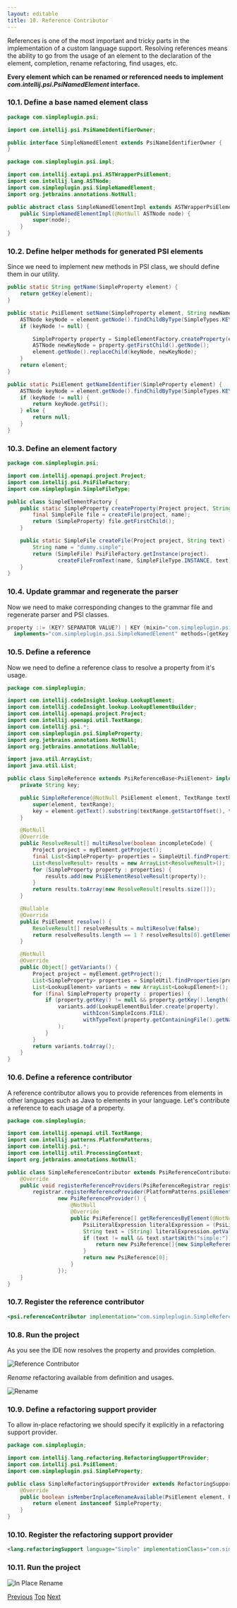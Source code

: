 ```yaml
---
layout: editable
title: 10. Reference Contributor
---
```



References is one of the most important and tricky parts in the implementation of a custom language support.
Resolving references means the ability to go from the usage of an element to the declaration of the element, completion, rename refactoring, find usages, etc.

**Every element which can be renamed or referenced needs to implement *com.intellij.psi.PsiNamedElement* interface.**

### 10.1. Define a base named element class

```java
package com.simpleplugin.psi;

import com.intellij.psi.PsiNameIdentifierOwner;

public interface SimpleNamedElement extends PsiNameIdentifierOwner {
}
```

```java
package com.simpleplugin.psi.impl;

import com.intellij.extapi.psi.ASTWrapperPsiElement;
import com.intellij.lang.ASTNode;
import com.simpleplugin.psi.SimpleNamedElement;
import org.jetbrains.annotations.NotNull;

public abstract class SimpleNamedElementImpl extends ASTWrapperPsiElement implements SimpleNamedElement {
    public SimpleNamedElementImpl(@NotNull ASTNode node) {
        super(node);
    }
}
```

### 10.2. Define helper methods for generated PSI elements

Since we need to implement new methods in PSI class, we should define them in our utility.

```java
public static String getName(SimpleProperty element) {
    return getKey(element);
}

public static PsiElement setName(SimpleProperty element, String newName) {
    ASTNode keyNode = element.getNode().findChildByType(SimpleTypes.KEY);
    if (keyNode != null) {

        SimpleProperty property = SimpleElementFactory.createProperty(element.getProject(), newName);
        ASTNode newKeyNode = property.getFirstChild().getNode();
        element.getNode().replaceChild(keyNode, newKeyNode);
    }
    return element;
}

public static PsiElement getNameIdentifier(SimpleProperty element) {
    ASTNode keyNode = element.getNode().findChildByType(SimpleTypes.KEY);
    if (keyNode != null) {
        return keyNode.getPsi();
    } else {
        return null;
    }
}
```

### 10.3. Define an element factory

```java
package com.simpleplugin.psi;

import com.intellij.openapi.project.Project;
import com.intellij.psi.PsiFileFactory;
import com.simpleplugin.SimpleFileType;

public class SimpleElementFactory {
    public static SimpleProperty createProperty(Project project, String name) {
        final SimpleFile file = createFile(project, name);
        return (SimpleProperty) file.getFirstChild();
    }

    public static SimpleFile createFile(Project project, String text) {
        String name = "dummy.simple";
        return (SimpleFile) PsiFileFactory.getInstance(project).
                createFileFromText(name, SimpleFileType.INSTANCE, text);
    }
}
```

### 10.4. Update grammar and regenerate the parser

Now we need to make corresponding changes to the grammar file and regenerate parser and PSI classes.

```java
property ::= (KEY? SEPARATOR VALUE?) | KEY {mixin="com.simpleplugin.psi.impl.SimpleNamedElementImpl"
  implements="com.simpleplugin.psi.SimpleNamedElement" methods=[getKey getValue getName setName getNameIdentifier]}
```

### 10.5. Define a reference

Now we need to define a reference class to resolve a property from it's usage.

```java
package com.simpleplugin;

import com.intellij.codeInsight.lookup.LookupElement;
import com.intellij.codeInsight.lookup.LookupElementBuilder;
import com.intellij.openapi.project.Project;
import com.intellij.openapi.util.TextRange;
import com.intellij.psi.*;
import com.simpleplugin.psi.SimpleProperty;
import org.jetbrains.annotations.NotNull;
import org.jetbrains.annotations.Nullable;

import java.util.ArrayList;
import java.util.List;

public class SimpleReference extends PsiReferenceBase<PsiElement> implements PsiPolyVariantReference {
    private String key;

    public SimpleReference(@NotNull PsiElement element, TextRange textRange) {
        super(element, textRange);
        key = element.getText().substring(textRange.getStartOffset(), textRange.getEndOffset());
    }

    @NotNull
    @Override
    public ResolveResult[] multiResolve(boolean incompleteCode) {
        Project project = myElement.getProject();
        final List<SimpleProperty> properties = SimpleUtil.findProperties(project, key);
        List<ResolveResult> results = new ArrayList<ResolveResult>();
        for (SimpleProperty property : properties) {
            results.add(new PsiElementResolveResult(property));
        }
        return results.toArray(new ResolveResult[results.size()]);
    }

    @Nullable
    @Override
    public PsiElement resolve() {
        ResolveResult[] resolveResults = multiResolve(false);
        return resolveResults.length == 1 ? resolveResults[0].getElement() : null;
    }

    @NotNull
    @Override
    public Object[] getVariants() {
        Project project = myElement.getProject();
        List<SimpleProperty> properties = SimpleUtil.findProperties(project);
        List<LookupElement> variants = new ArrayList<LookupElement>();
        for (final SimpleProperty property : properties) {
            if (property.getKey() != null && property.getKey().length() > 0) {
                variants.add(LookupElementBuilder.create(property).
                        withIcon(SimpleIcons.FILE).
                        withTypeText(property.getContainingFile().getName())
                );
            }
        }
        return variants.toArray();
    }
}
```

### 10.6. Define a reference contributor

A reference contributor allows you to provide references from elements in other languages such as Java to elements in your language.
Let's contribute a reference to each usage of a property.

```java
package com.simpleplugin;

import com.intellij.openapi.util.TextRange;
import com.intellij.patterns.PlatformPatterns;
import com.intellij.psi.*;
import com.intellij.util.ProcessingContext;
import org.jetbrains.annotations.NotNull;

public class SimpleReferenceContributor extends PsiReferenceContributor {
    @Override
    public void registerReferenceProviders(PsiReferenceRegistrar registrar) {
        registrar.registerReferenceProvider(PlatformPatterns.psiElement(PsiLiteralExpression.class),
                new PsiReferenceProvider() {
                    @NotNull
                    @Override
                    public PsiReference[] getReferencesByElement(@NotNull PsiElement element, @NotNull ProcessingContext context) {
                        PsiLiteralExpression literalExpression = (PsiLiteralExpression) element;
                        String text = (String) literalExpression.getValue();
                        if (text != null && text.startsWith("simple:")) {
                            return new PsiReference[]{new SimpleReference(element, new TextRange(8, text.length() + 1))};
                        }
                        return new PsiReference[0];
                    }
                });
    }
}
```

### 10.7. Register the reference contributor

```xml
<psi.referenceContributor implementation="com.simpleplugin.SimpleReferenceContributor"/>
```

### 10.8. Run the project

As you see the IDE now resolves the property and provides completion.

![Reference Contributor](img/reference_contributor.png)

*Rename* refactoring available from definition and usages.

![Rename](img/rename.png)

### 10.9. Define a refactoring support provider

To allow in-place refactoring we should specify it explicitly in a refactoring support provider.

```java
package com.simpleplugin;

import com.intellij.lang.refactoring.RefactoringSupportProvider;
import com.intellij.psi.PsiElement;
import com.simpleplugin.psi.SimpleProperty;

public class SimpleRefactoringSupportProvider extends RefactoringSupportProvider {
    @Override
    public boolean isMemberInplaceRenameAvailable(PsiElement element, PsiElement context) {
        return element instanceof SimpleProperty;
    }
}
```

### 10.10. Register the refactoring support provider

```xml
<lang.refactoringSupport language="Simple" implementationClass="com.simpleplugin.SimpleRefactoringSupportProvider"/>
```

### 10.11. Run the project

![In Place Rename](img/in_place_rename.png)

[Previous](completion_contributor.html)
[Top](../custom_language_support_tutorial.html)
[Next](find_usages_provider.html)



